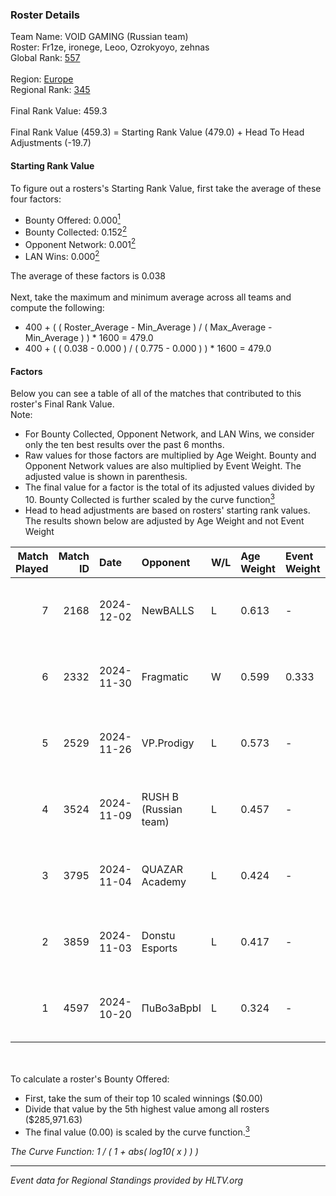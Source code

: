 ### Roster Details<br />
Team Name: VOID GAMING (Russian team)<br />
Roster: Fr1ze, ironege, Leoo, Ozrokyoyo, zehnas<br />
Global Rank: [557](../../standings_global_2025_02_28.md)<br />
<br />
Region: [Europe]( ../../standings_europe_2025_02_28.md)<br />
Regional Rank: [345]( ../../standings_europe_2025_02_28.md)<br />
<br />
Final Rank Value:  459.3<br />
<br />
Final Rank Value (459.3) = Starting Rank Value (479.0) + Head To Head Adjustments (-19.7)<br />

#### Starting Rank Value<br />
To figure out a rosters's Starting Rank Value, first take the average of these four factors:<br />
- Bounty Offered: 0.000[<sup>1</sup>](#table2)
- Bounty Collected: 0.152[<sup>2</sup>](#table1)
- Opponent Network: 0.001[<sup>2</sup>](#table1)
- LAN Wins: 0.000[<sup>2</sup>](#table1)

The average of these factors is 0.038<br />
<br />
Next, take the maximum and minimum average across all teams and compute the following:<br />
- 400 + ( ( Roster_Average - Min_Average ) / ( Max_Average - Min_Average ) ) * 1600 = 479.0
- 400 + ( ( 0.038 - 0.000 ) / ( 0.775 - 0.000 ) ) * 1600 = 479.0


#### Factors<br />
Below you can see a table of all of the matches that contributed to this roster's Final Rank Value.<br />
Note:<br />

- For Bounty Collected, Opponent Network, and LAN Wins, we consider only the ten best results over the past 6 months.
- Raw values for those factors are multiplied by Age Weight. Bounty and Opponent Network values are also multiplied by Event Weight. The adjusted value is shown in parenthesis.
- The final value for a factor is the total of its adjusted values divided by 10. Bounty Collected is further scaled by the curve function[<sup>3</sup>](#curveFunction)
- Head to head adjustments are based on rosters' starting rank values. The results shown below are adjusted by Age Weight and not Event Weight
<span id="table1"></span><br />


| Match Played | Match ID | Date       | Opponent              | W/L | Age Weight | Event Weight | Bounty Collected | Opponent Network | LAN Wins  | H2H Adj. | Roster                                  |
| -: | -: | :- | :- | :- | :- | :- | :- | :- | :- | -: | :- |
|            7 |     2168 | 2024-12-02 | NewBALLS              | L   | 0.613      | -            | -                | -                | -         |    -4.83 | Fr1ze, ironege, Leoo, Ozrokyoyo, zehnas |
|            6 |     2332 | 2024-11-30 | Fragmatic             | W   | 0.599      | 0.333        | 0.000 (0.000)    | 0.075 (0.015)    | 0 (0.000) |    12.15 | Fr1ze, ironege, Leoo, Ozrokyoyo, zehnas |
|            5 |     2529 | 2024-11-26 | VP.Prodigy            | L   | 0.573      | -            | -                | -                | -         |    -5.99 | Fr1ze, ironege, Leoo, Ozrokyoyo, zehnas |
|            4 |     3524 | 2024-11-09 | RUSH B (Russian team) | L   | 0.457      | -            | -                | -                | -         |    -0.87 | Fr1ze, ironege, Leoo, Ozrokyoyo, zehnas |
|            3 |     3795 | 2024-11-04 | QUAZAR Academy        | L   | 0.424      | -            | -                | -                | -         |    -7.84 | Fr1ze, ironege, Leoo, Ozrokyoyo, zehnas |
|            2 |     3859 | 2024-11-03 | Donstu Esports        | L   | 0.417      | -            | -                | -                | -         |    -6.12 | Fr1ze, ironege, Leoo, Ozrokyoyo, zehnas |
|            1 |     4597 | 2024-10-20 | ПuBo3aBpbI            | L   | 0.324      | -            | -                | -                | -         |    -6.18 | Fr1ze, ironege, Leoo, Ozrokyoyo, zehnas |

<br />
<span id="table2"></span><br />
To calculate a roster's Bounty Offered:<br />

- First, take the sum of their top 10 scaled winnings ($0.00)
- Divide that value by the 5th highest value among all rosters ($285,971.63)
- The final value (0.00) is scaled by the curve function.[<sup>3</sup>](#curveFunction)

<span id="curveFunction"></span>_The Curve Function: 1 / ( 1 + abs( log10( x ) ) )_<br />

---
_Event data for Regional Standings provided by HLTV.org_<br />
